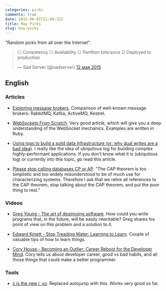 ```yaml
---
categories: picks
comments: true
date: 2015-06-01T22:04:31Z
title: May Picks
slug: may-picks
---
```


"Random picks from all over the Internet".

<!--more-->

<blockquote class="twitter-tweet" lang="ru"><p lang="en" dir="ltr">☐ Consistency&#10;☐ Availability&#10;☐ Partition tolerance&#10;☑ Deployed to production</p>&mdash; Sad Server (@sadserver) <a href="https://twitter.com/sadserver/status/598117703291797504">12 мая 2015</a></blockquote>
<script async src="//platform.twitter.com/widgets.js" charset="utf-8"></script>

## English

### Articles

* [Exploring message brokers](https://www.percona.com/blog/2014/05/05/exploring-message-brokers/).
  Comparison of well-known message brokers: RabbitMQ, Kafka, ActiveMQ, Kestrel.

* [WebSockets From Scratch](https://blog.pusher.com/websockets-from-scratch/).
  Very good article, which will give you a deep understanding of the WebSocket
  mechanics. Examples are written in Ruby.

* [Using logs to build a solid data infrastructure (or: why dual writes are a bad idea)](http://blog.confluent.io/2015/05/27/using-logs-to-build-a-solid-data-infrastructure-or-why-dual-writes-are-a-bad-idea/).
  I really like the idea of ubiquitous log for building complex
  highly-performant applications. If you don't know what it is (ubiquitous log)
  or currently into this topic, go read this article.

* [Please stop calling databases CP or AP](https://martin.kleppmann.com/2015/05/11/please-stop-calling-databases-cp-or-ap.html).
  "The CAP theorem is too simplistic and too widely misunderstood to be of much
  use for characterizing systems. Therefore I ask that we retire all references
  to the CAP theorem, stop talking about the CAP theorem, and put the poor
  thing to rest."

### Videos

* [Greg Young - The art of destroying software](https://vimeo.com/108441214).
  How could you write programs that, in the future, will be easily rewritable?
  Greg shares his point of view on this problem and a solution to it.

* [Edward Kmett - Stop Treading Water: Learning to Learn](https://yow.eventer.com/yow-2014-1222/stop-treading-water-learning-to-learn-by-edward-kmett-1750).
  Couple of valuable tips of how to learn things.

* [Cory House - Becoming an Outlier: Career Reboot for the Developer Mind](https://vimeo.com/97415346).
  Cory tells us about developer career, good vs bad habits, and all those
  things that could make a better programmer.

### Tools

* [z is the new j, yo](https://github.com/rupa/z).
  Replaced autojump with this. Works very good so far.
